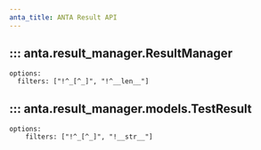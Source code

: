 ```yaml
---
anta_title: ANTA Result API
---
```

<!--
  ~ Copyright (c) 2023-2025 Arista Networks, Inc.
  ~ Use of this source code is governed by the Apache License 2.0
  ~ that can be found in the LICENSE file.
  -->

## ::: anta.result_manager.ResultManager

    options:
      filters: ["!^_[^_]", "!^__len__"]

## ::: anta.result_manager.models.TestResult

    options:
        filters: ["!^_[^_]", "!__str__"]
